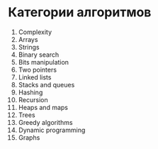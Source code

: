 # Категории алгоритмов

1. Complexity
2. Arrays
3. Strings
4. Binary search
5. Bits manipulation
6. Two pointers
7. Linked lists
8. Stacks and queues
9. Hashing
10. Recursion
11. Heaps and maps
12. Trees
13. Greedy algorithms
14. Dynamic programming
15. Graphs
